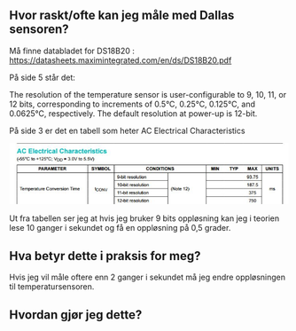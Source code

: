 ## Hvor raskt/ofte kan jeg måle med Dallas sensoren?
Må finne databladet for DS18B20 : https://datasheets.maximintegrated.com/en/ds/DS18B20.pdf

På side 5 står det:

The resolution of the temperature sensor is user-configurable to 9, 10, 11, or 12 bits,
corresponding to increments of 0.5°C, 0.25°C, 0.125°C, and 0.0625°C, respectively. 
The default resolution at power-up is 12-bit.

På side 3 er det en tabell som heter AC Electrical Characteristics

<p align="center">
  <img src="Dallas_res_fig1.png" width="650"/>
</p>

Ut fra tabellen ser jeg at hvis jeg bruker 9 bits oppløsning kan jeg i teorien lese 10 ganger i sekundet og få en oppløsning på 0,5 grader. </p>

## Hva betyr dette i praksis for meg?

Hvis jeg vil måle oftere enn 2 ganger i sekundet må jeg endre oppløsningen til temperatursensoren.

## Hvordan gjør jeg dette?
